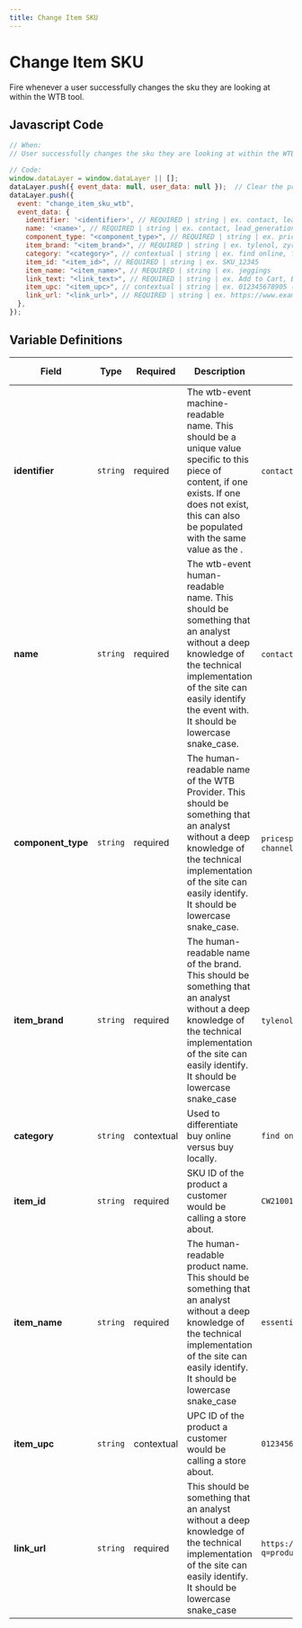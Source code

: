 ```yaml
---
title: Change Item SKU
---
```


# Change Item SKU

Fire whenever a user successfully changes the sku they are looking at within the WTB tool.

## Javascript Code

```js
// When:
// User successfully changes the sku they are looking at within the WTB tool.

// Code:
window.dataLayer = window.dataLayer || [];
dataLayer.push({ event_data: null, user_data: null });  // Clear the previous event_data object.
dataLayer.push({
  event: "change_item_sku_wtb",
  event_data: {
    identifier: '<identifier>', // REQUIRED | string | ex. contact, lead_generation
    name: '<name>', // REQUIRED | string | ex. contact, lead_generation	
    component_type: "<component_type>", // REQUIRED | string | ex. pricespider, channeladvisor
    item_brand: "<item_brand>", // REQUIRED | string | ex. tylenol, zyrtec, listerine
    category: "<category>", // contextual | string | ex. find online, find locally
    item_id: "<item_id>", // REQUIRED | string | ex. SKU_12345
    item_name: "<item_name>", // REQUIRED | string | ex. jeggings
    link_text: "<link_text>", // REQUIRED | string | ex. Add to Cart, Buy Now, Get Directions, store hours
    item_upc: "<item_upc>", // contextual | string | ex. 012345678905 (12 digits)
    link_url: "<link_url>", // REQUIRED | string | ex. https://www.example.com/link?test=testing
  },
});
```

## Variable Definitions

|Field|Type|Required|Description|Example|Maximum Length|
| --- | --- | --- | --- | --- | --- |
|**identifier**|`string`|required|The wtb-event machine-readable name. This should be a unique value specific to this piece of content, if one exists. If one does not exist, this can also be populated with the same value as the <name>.|`contact`, `lead_generation`|`100`|
|**name**|`string`|required|The wtb-event human-readable name. This should be something that an analyst without a deep knowledge of the technical implementation of the site can easily identify the event with. It should be lowercase snake_case.|`contact`, `lead_generation`|`100`|
|**component_type**|`string`|required|The human-readable name of the WTB Provider. This should be something that an analyst without a deep knowledge of the technical implementation of the site can easily identify. It should be lowercase snake_case.|`pricespider`, `channeladvisor`|`100`|
|**item_brand**|`string`|required|The human-readable name of the brand. This should be something that an analyst without a deep knowledge of the technical implementation of the site can easily identify. It should be lowercase snake_case|`tylenol`, `zyrtec`, `listerine`|`100`|
|**category**|`string`|contextual|Used to differentiate buy online versus buy locally.|`find online,find locally`|`100`|
|**item_id**|`string`|required|SKU ID of the product a customer would be calling a store about.|`CW21001`|`100`|
|**item_name**|`string`|required|The human-readable product name. This should be something that an analyst without a deep knowledge of the technical implementation of the site can easily identify. It should be lowercase snake_case|`essential_foaming_cleanser`|`100`|
|**item_upc**|`string`|contextual|UPC ID of the product a customer would be calling a store about.|`012345678905`|`100`|
|**link_url**|`string`|required|This should be something that an analyst without a deep knowledge of the technical implementation of the site can easily identify. It should be lowercase snake_case|`https://www.example.com?q=product#id`|`100`|


